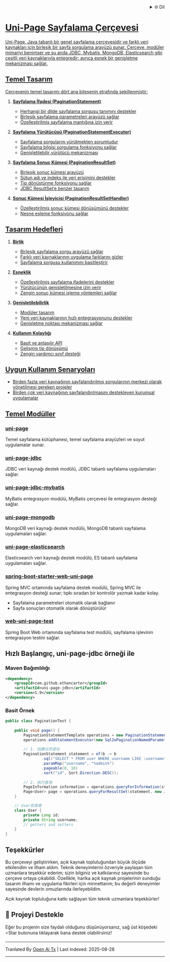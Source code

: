 
<div align="right">
  <details>
    <summary >🌐 Dil</summary>
    <div>
      <div align="center">
        <a href="https://openaitx.github.io/view.html?user=ethan-carter-g&project=uni-page&lang=en">English</a>
        | <a href="https://openaitx.github.io/view.html?user=ethan-carter-g&project=uni-page&lang=zh-CN">简体中文</a>
        | <a href="https://openaitx.github.io/view.html?user=ethan-carter-g&project=uni-page&lang=zh-TW">繁體中文</a>
        | <a href="https://openaitx.github.io/view.html?user=ethan-carter-g&project=uni-page&lang=ja">日本語</a>
        | <a href="https://openaitx.github.io/view.html?user=ethan-carter-g&project=uni-page&lang=ko">한국어</a>
        | <a href="https://openaitx.github.io/view.html?user=ethan-carter-g&project=uni-page&lang=hi">हिन्दी</a>
        | <a href="https://openaitx.github.io/view.html?user=ethan-carter-g&project=uni-page&lang=th">ไทย</a>
        | <a href="https://openaitx.github.io/view.html?user=ethan-carter-g&project=uni-page&lang=fr">Français</a>
        | <a href="https://openaitx.github.io/view.html?user=ethan-carter-g&project=uni-page&lang=de">Deutsch</a>
        | <a href="https://openaitx.github.io/view.html?user=ethan-carter-g&project=uni-page&lang=es">Español</a>
        | <a href="https://openaitx.github.io/view.html?user=ethan-carter-g&project=uni-page&lang=it">Italiano</a>
        | <a href="https://openaitx.github.io/view.html?user=ethan-carter-g&project=uni-page&lang=ru">Русский</a>
        | <a href="https://openaitx.github.io/view.html?user=ethan-carter-g&project=uni-page&lang=pt">Português</a>
        | <a href="https://openaitx.github.io/view.html?user=ethan-carter-g&project=uni-page&lang=nl">Nederlands</a>
        | <a href="https://openaitx.github.io/view.html?user=ethan-carter-g&project=uni-page&lang=pl">Polski</a>
        | <a href="https://openaitx.github.io/view.html?user=ethan-carter-g&project=uni-page&lang=ar">العربية</a>
        | <a href="https://openaitx.github.io/view.html?user=ethan-carter-g&project=uni-page&lang=fa">فارسی</a>
        | <a href="https://openaitx.github.io/view.html?user=ethan-carter-g&project=uni-page&lang=tr">Türkçe</a>
        | <a href="https://openaitx.github.io/view.html?user=ethan-carter-g&project=uni-page&lang=vi">Tiếng Việt</a>
        | <a href="https://openaitx.github.io/view.html?user=ethan-carter-g&project=uni-page&lang=id">Bahasa Indonesia</a>
        | <a href="https://openaitx.github.io/view.html?user=ethan-carter-g&project=uni-page&lang=as">অসমীয়া</
      </div>
    </div>
  </details>
</div>

# Uni-Page Sayfalama Çerçevesi

Uni-Page, Java tabanlı bir genel sayfalama çerçevesidir ve farklı veri kaynakları için birleşik bir sayfa sorgulama arayüzü sunar. Çerçeve, modüler mimariyi benimser ve şu anda JDBC, Mybatis, MongoDB, Elasticsearch gibi çeşitli veri kaynaklarıyla entegredir; ayrıca esnek bir genişletme mekanizması sağlar.

## Temel Tasarım

Çerçevenin temel tasarımı dört ana bileşenin etrafında şekillenmiştir:

1. **Sayfalama İfadesi (PaginationStatement)**
    - Herhangi bir dilde sayfalama sorgusu tanımını destekler
    - Birleşik sayfalama parametreleri arayüzü sağlar
    - Özelleştirilmiş sayfalama mantığına izin verir

2. **Sayfalama Yürütücüsü (PaginationStatementExecutor)**
    - Sayfalama sorgularını yürütmekten sorumludur
    - Sayfalama bilgisi sorgulama fonksiyonu sağlar
    - Genişletilebilir yürütücü mekanizması

3. **Sayfalama Sonuç Kümesi (PaginationResultSet)**
    - Birleşik sonuç kümesi arayüzü
    - Sütun adı ve indeks ile veri erişimini destekler
    - Tip dönüştürme fonksiyonu sağlar
    - JDBC ResultSet’e benzer tasarım

4. **Sonuç Kümesi İşleyicisi (PaginationResultSetHandler)**
    - Özelleştirilmiş sonuç kümesi dönüşümünü destekler
    - Nesne eşleme fonksiyonu sağlar


## Tasarım Hedefleri

1. **Birlik**
    - Birleşik sayfalama sorgu arayüzü sağlar
    - Farklı veri kaynaklarının uygulama farklarını gizler
    - Sayfalama sorgusu kullanımını basitleştirir

2. **Esneklik**
    - Özelleştirilmiş sayfalama ifadelerini destekler
    - Yürütücünün genişletilmesine izin verir
    - Zengin sonuç kümesi işleme yöntemleri sağlar

3. **Genişletilebilirlik**
    - Modüler tasarım
    - Yeni veri kaynaklarının hızlı entegrasyonunu destekler
    - Genişletme noktası mekanizması sağlar

4. **Kullanım Kolaylığı**
    - Basit ve anlaşılır API
    - Gelişmiş tip dönüşümü
    - Zengin yardımcı sınıf desteği
## Uygun Kullanım Senaryoları

- Birden fazla veri kaynağının sayfalandırılmış sorgularının merkezi olarak yönetilmesi gereken projeler
- Birden çok veri kaynağının sayfalandırılmasını destekleyen kurumsal uygulamalar

## Temel Modüller

### [uni-page](https://github.com/ethan-carter-g/uni-page/tree/main/uni-page)
Temel sayfalama kütüphanesi, temel sayfalama arayüzleri ve soyut uygulamalar sunar.

### [uni-page-jdbc](https://github.com/ethan-carter-g/uni-page/tree/main/uni-page-jdbc)
JDBC veri kaynağı destek modülü, JDBC tabanlı sayfalama uygulamaları sağlar.

### [uni-page-jdbc-mybatis](https://github.com/ethan-carter-g/uni-page/tree/main/uni-page-jdbc-mybatis)
MyBatis entegrasyon modülü, MyBatis çerçevesi ile entegrasyon desteği sağlar.
    
### [uni-page-mongodb](https://github.com/ethan-carter-g/uni-page/tree/main/uni-page-mongodb)
MongoDB veri kaynağı destek modülü, MongoDB tabanlı sayfalama uygulamaları sağlar.

### [uni-page-elasticsearch](https://github.com/ethan-carter-g/uni-page/tree/main/uni-page-elasticsearch)
Elasticsearch veri kaynağı destek modülü, ES tabanlı sayfalama uygulamaları sağlar.

### [spring-boot-starter-web-uni-page](https://github.com/ethan-carter-g/uni-page/tree/main/spring-boot-starter-web-uni-page)
Spring MVC ortamında sayfalama destek modülü, Spring MVC ile entegrasyon desteği sunar; tıpkı sıradan bir kontrolör yazmak kadar kolay.
- Sayfalama parametreleri otomatik olarak bağlanır
- Sayfa sonuçları otomatik olarak dönüştürülür

### [web-uni-page-test](https://github.com/ethan-carter-g/uni-page/tree/main/web-uni-page-test)
Spring Boot Web ortamında sayfalama test modülü, sayfalama işlevinin entegrasyon testini sağlar.


## Hızlı Başlangıç, uni-page-jdbc örneği ile

### Maven Bağımlılığı

```xml
<dependency>
    <groupId>com.github.ethancarter</groupId>
    <artifactId>uni-page-jdbc</artifactId>
    <version>1.9</version>
</dependency>
```

### Basit Örnek

```java
public class PaginationTest {
   
    public void page() {
        PaginationStatementTemplate operations = new PaginationStatementTemplate();
        operations.addStatementExecutor(new Sql2oPaginationNamedParameterStatementExecutor(dataSource));
        
        // 1. 创建分页语句
        PaginationStatement statement = of(b -> b
                .sql("SELECT * FROM user WHERE username LIKE :username")
                .paramMap("username", "%admin%")
                .pageable(0, 10)
                .sort("id", Sort.Direction.DESC));
        
        // 2. 执行查询
        PageInformation information = operations.queryForInformation(statement);
        Page<User> page = operations.queryForResultSet(statement, new JdbcBeanPropertyPaginationRowMapper<>(User.class));
    }

    // User实体类
    class User {
        private Long id;
        private String username;
        // getters and setters
    }
}
```


## Teşekkürler

Bu çerçeveyi geliştirirken, açık kaynak topluluğundan büyük ölçüde etkilendim ve ilham aldım. Teknik deneyimlerini özveriyle paylaşan tüm uzmanlara teşekkür ederim; sizin bilginiz ve katkılarınız sayesinde bu çerçeve ortaya çıkabildi. Özellikle, harika açık kaynak projelerinin sunduğu tasarım ilhamı ve uygulama fikirleri için minnettarım; bu değerli deneyimler sayesinde devlerin omuzlarında ilerleyebildim.

Açık kaynak topluluğuna katkı sağlayan tüm teknik uzmanlara teşekkürler!

## 🌟 Projeyi Destekle
Eğer bu projenin size faydalı olduğunu düşünüyorsanız, sağ üst köşedeki ⭐Star butonuna tıklayarak bana destek olabilirsiniz!


---

Tranlated By [Open Ai Tx](https://github.com/OpenAiTx/OpenAiTx) | Last indexed: 2025-08-28

---